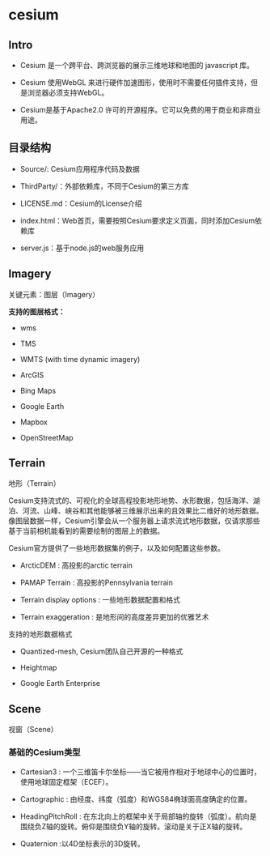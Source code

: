 # cesium

## Intro

- Cesium 是一个跨平台、跨浏览器的展示三维地球和地图的 javascript 库。

- Cesium 使用WebGL 来进行硬件加速图形，使用时不需要任何插件支持，但是浏览器必须支持WebGL。

- Cesium是基于Apache2.0 许可的开源程序。它可以免费的用于商业和非商业用途。

## 目录结构

- Source/: Cesium应用程序代码及数据

- ThirdParty/：外部依赖库，不同于Cesium的第三方库

- LICENSE.md：Cesium的License介绍

- index.html：Web首页，需要按照Cesium要求定义页面，同时添加Cesium依赖库

- server.js：基于node.js的web服务应用


## Imagery

关键元素：图层（Imagery）

**支持的图层格式：**

- wms

- TMS

- WMTS (with time dynamic imagery)

- ArcGIS

- Bing Maps

- Google Earth

- Mapbox

- OpenStreetMap

## Terrain

地形（Terrain）

Cesium支持流式的、可视化的全球高程投影地形地势、水形数据，包括海洋、湖泊、河流、山峰、峡谷和其他能够被三维展示出来的且效果比二维好的地形数据。像图层数据一样，Cesium引擎会从一个服务器上请求流式地形数据，仅请求那些基于当前相机能看到的需要绘制的图层上的数据。

Cesium官方提供了一些地形数据集的例子，以及如何配置这些参数。

- ArcticDEM : 高投影的arctic terrain

- PAMAP Terrain : 高投影的Pennsylvania terrain

- Terrain display options : 一些地形数据配置和格式

- Terrain exaggeration : 是地形间的高度差异更加的优雅艺术

支持的地形数据格式

- Quantized-mesh, Cesium团队自己开源的一种格式

- Heightmap

- Google Earth Enterprise

## Scene

视窗（Scene）

### 基础的Cesium类型

- Cartesian3 : 一个三维笛卡尔坐标——当它被用作相对于地球中心的位置时，使用地球固定框架（ECEF）。

- Cartographic : 由经度、纬度（弧度）和WGS84椭球面高度确定的位置。

- HeadingPitchRoll : 在东北向上的框架中关于局部轴的旋转（弧度）。航向是围绕负Z轴的旋转。俯仰是围绕负Y轴的旋转。滚动是关于正X轴的旋转。

- Quaternion :以4D坐标表示的3D旋转。

